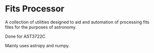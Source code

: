 # Fits Processor

A collection of utilities designed to aid and automation of processing fits files for the purposes of astronomy.

Done for AST3722C

Mainly uses astropy and numpy.
